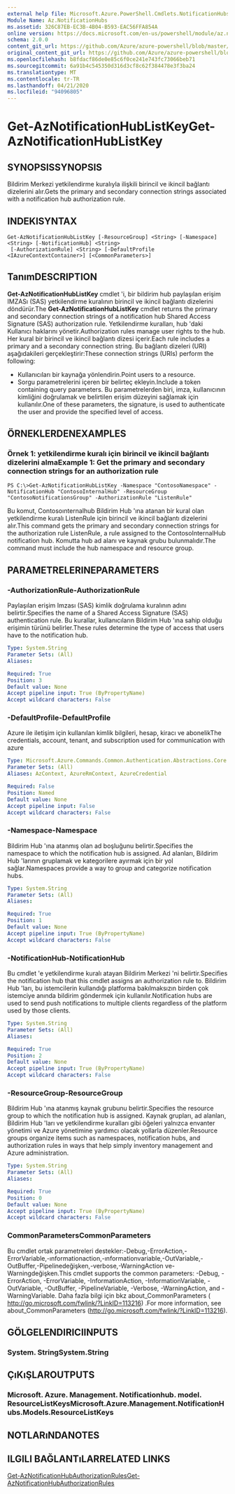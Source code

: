 ```yaml
---
external help file: Microsoft.Azure.PowerShell.Cmdlets.NotificationHubs.dll-Help.xml
Module Name: Az.NotificationHubs
ms.assetid: 326C87EB-EC3B-4B04-B593-EAC56FFA854A
online version: https://docs.microsoft.com/en-us/powershell/module/az.notificationhubs/get-aznotificationhublistkey
schema: 2.0.0
content_git_url: https://github.com/Azure/azure-powershell/blob/master/src/NotificationHubs/NotificationHubs/help/Get-AzNotificationHubListKey.md
original_content_git_url: https://github.com/Azure/azure-powershell/blob/master/src/NotificationHubs/NotificationHubs/help/Get-AzNotificationHubListKey.md
ms.openlocfilehash: b8fdacf86de0e85c6f0ce241e743fc73066beb71
ms.sourcegitcommit: 6a91b4c545350d316d3cf8c62f384478e3f3ba24
ms.translationtype: MT
ms.contentlocale: tr-TR
ms.lasthandoff: 04/21/2020
ms.locfileid: "94096805"
---
```

# <span data-ttu-id="2a6d0-101">Get-AzNotificationHubListKey</span><span class="sxs-lookup"><span data-stu-id="2a6d0-101">Get-AzNotificationHubListKey</span></span>

## <span data-ttu-id="2a6d0-102">SYNOPSIS</span><span class="sxs-lookup"><span data-stu-id="2a6d0-102">SYNOPSIS</span></span>
<span data-ttu-id="2a6d0-103">Bildirim Merkezi yetkilendirme kuralıyla ilişkili birincil ve ikincil bağlantı dizelerini alır.</span><span class="sxs-lookup"><span data-stu-id="2a6d0-103">Gets the primary and secondary connection strings associated with a notification hub authorization rule.</span></span>

## <span data-ttu-id="2a6d0-104">INDEKI</span><span class="sxs-lookup"><span data-stu-id="2a6d0-104">SYNTAX</span></span>

```
Get-AzNotificationHubListKey [-ResourceGroup] <String> [-Namespace] <String> [-NotificationHub] <String>
 [-AuthorizationRule] <String> [-DefaultProfile <IAzureContextContainer>] [<CommonParameters>]
```

## <span data-ttu-id="2a6d0-105">Tanım</span><span class="sxs-lookup"><span data-stu-id="2a6d0-105">DESCRIPTION</span></span>
<span data-ttu-id="2a6d0-106">**Get-AzNotificationHubListKey** cmdlet 'i, bir bildirim hub paylaşılan erişim IMZASı (SAS) yetkilendirme kuralının birincil ve ikincil bağlantı dizelerini döndürür.</span><span class="sxs-lookup"><span data-stu-id="2a6d0-106">The **Get-AzNotificationHubListKey** cmdlet returns the primary and secondary connection strings of a notification hub Shared Access Signature (SAS) authorization rule.</span></span>
<span data-ttu-id="2a6d0-107">Yetkilendirme kuralları, hub 'daki Kullanıcı haklarını yönetir.</span><span class="sxs-lookup"><span data-stu-id="2a6d0-107">Authorization rules manage user rights to the hub.</span></span>
<span data-ttu-id="2a6d0-108">Her kural bir birincil ve ikincil bağlantı dizesi içerir.</span><span class="sxs-lookup"><span data-stu-id="2a6d0-108">Each rule includes a primary and a secondary connection string.</span></span>
<span data-ttu-id="2a6d0-109">Bu bağlantı dizeleri (URI) aşağıdakileri gerçekleştirir:</span><span class="sxs-lookup"><span data-stu-id="2a6d0-109">These connection strings (URIs) perform the following:</span></span>
- <span data-ttu-id="2a6d0-110">Kullanıcıları bir kaynağa yönlendirin.</span><span class="sxs-lookup"><span data-stu-id="2a6d0-110">Point users to a resource.</span></span>
- <span data-ttu-id="2a6d0-111">Sorgu parametrelerini içeren bir belirteç ekleyin.</span><span class="sxs-lookup"><span data-stu-id="2a6d0-111">Include a token containing query parameters.</span></span>
<span data-ttu-id="2a6d0-112">Bu parametrelerden biri, imza, kullanıcının kimliğini doğrulamak ve belirtilen erişim düzeyini sağlamak için kullanılır.</span><span class="sxs-lookup"><span data-stu-id="2a6d0-112">One of these parameters, the signature, is used to authenticate the user and provide the specified level of access.</span></span>

## <span data-ttu-id="2a6d0-113">ÖRNEKLERDEN</span><span class="sxs-lookup"><span data-stu-id="2a6d0-113">EXAMPLES</span></span>

### <span data-ttu-id="2a6d0-114">Örnek 1: yetkilendirme kuralı için birincil ve ikincil bağlantı dizelerini alma</span><span class="sxs-lookup"><span data-stu-id="2a6d0-114">Example 1: Get the primary and secondary connection strings for an authorization rule</span></span>
```
PS C:\>Get-AzNotificationHubListKey -Namespace "ContosoNamespace" -NotificationHub "ContosoInternalHub" -ResourceGroup "ContosoNotificationsGroup" -AuthorizationRule "ListenRule"
```

<span data-ttu-id="2a6d0-115">Bu komut, Contosoınternalhub Bildirim Hub 'ına atanan bir kural olan yetkilendirme kuralı ListenRule için birincil ve ikincil bağlantı dizelerini alır.</span><span class="sxs-lookup"><span data-stu-id="2a6d0-115">This command gets the primary and secondary connection strings for the authorization rule ListenRule, a rule assigned to the ContosoInternalHub notification hub.</span></span>
<span data-ttu-id="2a6d0-116">Komutta hub ad alanı ve kaynak grubu bulunmalıdır.</span><span class="sxs-lookup"><span data-stu-id="2a6d0-116">The command must include the hub namespace and resource group.</span></span>

## <span data-ttu-id="2a6d0-117">PARAMETRELERINE</span><span class="sxs-lookup"><span data-stu-id="2a6d0-117">PARAMETERS</span></span>

### <span data-ttu-id="2a6d0-118">-AuthorizationRule</span><span class="sxs-lookup"><span data-stu-id="2a6d0-118">-AuthorizationRule</span></span>
<span data-ttu-id="2a6d0-119">Paylaşılan erişim Imzası (SAS) kimlik doğrulama kuralının adını belirtir.</span><span class="sxs-lookup"><span data-stu-id="2a6d0-119">Specifies the name of a Shared Access Signature (SAS) authentication rule.</span></span>
<span data-ttu-id="2a6d0-120">Bu kurallar, kullanıcıların Bildirim Hub 'ına sahip olduğu erişimin türünü belirler.</span><span class="sxs-lookup"><span data-stu-id="2a6d0-120">These rules determine the type of access that users have to the notification hub.</span></span>

```yaml
Type: System.String
Parameter Sets: (All)
Aliases:

Required: True
Position: 3
Default value: None
Accept pipeline input: True (ByPropertyName)
Accept wildcard characters: False
```

### <span data-ttu-id="2a6d0-121">-DefaultProfile</span><span class="sxs-lookup"><span data-stu-id="2a6d0-121">-DefaultProfile</span></span>
<span data-ttu-id="2a6d0-122">Azure ile iletişim için kullanılan kimlik bilgileri, hesap, kiracı ve abonelik</span><span class="sxs-lookup"><span data-stu-id="2a6d0-122">The credentials, account, tenant, and subscription used for communication with azure</span></span>

```yaml
Type: Microsoft.Azure.Commands.Common.Authentication.Abstractions.Core.IAzureContextContainer
Parameter Sets: (All)
Aliases: AzContext, AzureRmContext, AzureCredential

Required: False
Position: Named
Default value: None
Accept pipeline input: False
Accept wildcard characters: False
```

### <span data-ttu-id="2a6d0-123">-Namespace</span><span class="sxs-lookup"><span data-stu-id="2a6d0-123">-Namespace</span></span>
<span data-ttu-id="2a6d0-124">Bildirim Hub 'ına atanmış olan ad boşluğunu belirtir.</span><span class="sxs-lookup"><span data-stu-id="2a6d0-124">Specifies the namespace to which the notification hub is assigned.</span></span>
<span data-ttu-id="2a6d0-125">Ad alanları, Bildirim Hub 'larının gruplamak ve kategorilere ayırmak için bir yol sağlar.</span><span class="sxs-lookup"><span data-stu-id="2a6d0-125">Namespaces provide a way to group and categorize notification hubs.</span></span>

```yaml
Type: System.String
Parameter Sets: (All)
Aliases:

Required: True
Position: 1
Default value: None
Accept pipeline input: True (ByPropertyName)
Accept wildcard characters: False
```

### <span data-ttu-id="2a6d0-126">-NotificationHub</span><span class="sxs-lookup"><span data-stu-id="2a6d0-126">-NotificationHub</span></span>
<span data-ttu-id="2a6d0-127">Bu cmdlet 'e yetkilendirme kuralı atayan Bildirim Merkezi 'ni belirtir.</span><span class="sxs-lookup"><span data-stu-id="2a6d0-127">Specifies the notification hub that this cmdlet assigns an authorization rule to.</span></span>
<span data-ttu-id="2a6d0-128">Bildirim Hub 'ları, bu istemcilerin kullandığı platforma bakılmaksızın birden çok istemciye anında bildirim göndermek için kullanılır.</span><span class="sxs-lookup"><span data-stu-id="2a6d0-128">Notification hubs are used to send push notifications to multiple clients regardless of the platform used by those clients.</span></span>

```yaml
Type: System.String
Parameter Sets: (All)
Aliases:

Required: True
Position: 2
Default value: None
Accept pipeline input: True (ByPropertyName)
Accept wildcard characters: False
```

### <span data-ttu-id="2a6d0-129">-ResourceGroup</span><span class="sxs-lookup"><span data-stu-id="2a6d0-129">-ResourceGroup</span></span>
<span data-ttu-id="2a6d0-130">Bildirim Hub 'ına atanmış kaynak grubunu belirtir.</span><span class="sxs-lookup"><span data-stu-id="2a6d0-130">Specifies the resource group to which the notification hub is assigned.</span></span>
<span data-ttu-id="2a6d0-131">Kaynak grupları, ad alanları, Bildirim Hub 'ları ve yetkilendirme kuralları gibi öğeleri yalnızca envanter yönetimi ve Azure yönetimine yardımcı olacak yollarla düzenler.</span><span class="sxs-lookup"><span data-stu-id="2a6d0-131">Resource groups organize items such as namespaces, notification hubs, and authorization rules in ways that help simply inventory management and Azure administration.</span></span>

```yaml
Type: System.String
Parameter Sets: (All)
Aliases:

Required: True
Position: 0
Default value: None
Accept pipeline input: True (ByPropertyName)
Accept wildcard characters: False
```

### <span data-ttu-id="2a6d0-132">CommonParameters</span><span class="sxs-lookup"><span data-stu-id="2a6d0-132">CommonParameters</span></span>
<span data-ttu-id="2a6d0-133">Bu cmdlet ortak parametreleri destekler:-Debug,-ErrorAction,-ErrorVariable,-ınformationaction,-ınformationvariable,-OutVariable,-OutBuffer,-Pipelinedeğişken,-verbose,-WarningAction ve-Warningdeğişken.</span><span class="sxs-lookup"><span data-stu-id="2a6d0-133">This cmdlet supports the common parameters: -Debug, -ErrorAction, -ErrorVariable, -InformationAction, -InformationVariable, -OutVariable, -OutBuffer, -PipelineVariable, -Verbose, -WarningAction, and -WarningVariable.</span></span> <span data-ttu-id="2a6d0-134">Daha fazla bilgi için bkz about_CommonParameters ( http://go.microsoft.com/fwlink/?LinkID=113216) .</span><span class="sxs-lookup"><span data-stu-id="2a6d0-134">For more information, see about_CommonParameters (http://go.microsoft.com/fwlink/?LinkID=113216).</span></span>

## <span data-ttu-id="2a6d0-135">GÖLGELENDIRICI</span><span class="sxs-lookup"><span data-stu-id="2a6d0-135">INPUTS</span></span>

### <span data-ttu-id="2a6d0-136">System. String</span><span class="sxs-lookup"><span data-stu-id="2a6d0-136">System.String</span></span>

## <span data-ttu-id="2a6d0-137">ÇıKıŞLAR</span><span class="sxs-lookup"><span data-stu-id="2a6d0-137">OUTPUTS</span></span>

### <span data-ttu-id="2a6d0-138">Microsoft. Azure. Management. Notificationhub. model. ResourceListKeys</span><span class="sxs-lookup"><span data-stu-id="2a6d0-138">Microsoft.Azure.Management.NotificationHubs.Models.ResourceListKeys</span></span>

## <span data-ttu-id="2a6d0-139">NOTLARıNDA</span><span class="sxs-lookup"><span data-stu-id="2a6d0-139">NOTES</span></span>

## <span data-ttu-id="2a6d0-140">ILGILI BAĞLANTıLAR</span><span class="sxs-lookup"><span data-stu-id="2a6d0-140">RELATED LINKS</span></span>

[<span data-ttu-id="2a6d0-141">Get-AzNotificationHubAuthorizationRules</span><span class="sxs-lookup"><span data-stu-id="2a6d0-141">Get-AzNotificationHubAuthorizationRules</span></span>](./Get-AzNotificationHubAuthorizationRules.md)


